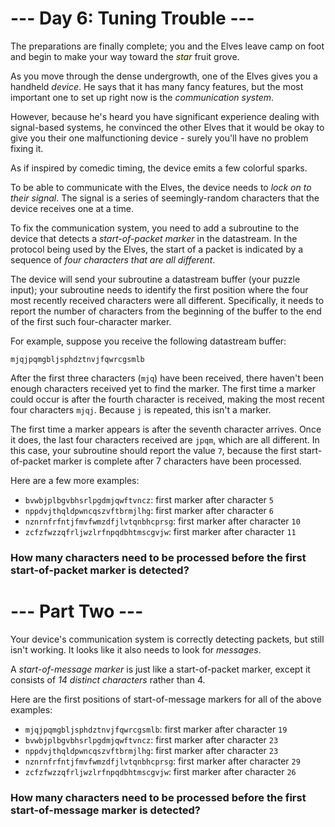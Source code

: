 # --- Day 6: Tuning Trouble ---

The preparations are finally complete; you and the Elves leave camp on foot and begin to make your way toward the <em style="text-shadow: 0 0 5px #ffff66;">star</em> fruit grove.

As you move through the dense undergrowth, one of the Elves gives you a handheld <em style="text-shadow: 0 0 5px #ffffff;">device</em>. He says that it has many fancy features, but the most important one to set up right now is the <em style="text-shadow: 0 0 5px #ffffff;">communication system</em>.

However, because he's heard you have significant experience dealing with signal-based systems, he convinced the other Elves that it would be okay to give you their one malfunctioning device - surely you'll have no problem fixing it.

As if inspired by comedic timing, the device emits a few colorful sparks.

To be able to communicate with the Elves, the device needs to <em style="text-shadow: 0 0 5px #ffffff;">lock on to their signal</em>. The signal is a series of seemingly-random characters that the device receives one at a time.

To fix the communication system, you need to add a subroutine to the device that detects a <em style="text-shadow: 0 0 5px #ffffff;">start-of-packet marker</em> in the datastream. In the protocol being used by the Elves, the start of a packet is indicated by a sequence of <em style="text-shadow: 0 0 5px #ffffff;">four characters that are all different</em>.

The device will send your subroutine a datastream buffer (your puzzle input); your subroutine needs to identify the first position where the four most recently received characters were all different. Specifically, it needs to report the number of characters from the beginning of the buffer to the end of the first such four-character marker.

For example, suppose you receive the following datastream buffer:

`mjqjpqmgbljsphdztnvjfqwrcgsmlb`

After the first three characters (`mjq`) have been received, there haven't been enough characters received yet to find the marker. The first time a marker could occur is after the fourth character is received, making the most recent four characters `mjqj`. Because `j` is repeated, this isn't a marker.

The first time a marker appears is after the seventh character arrives. Once it does, the last four characters received are `jpqm`, which are all different. In this case, your subroutine should report the value `7`, because the first start-of-packet marker is complete after 7 characters have been processed.

Here are a few more examples:

- `bvwbjplbgvbhsrlpgdmjqwftvncz`: first marker after character `5`
- `nppdvjthqldpwncqszvftbrmjlhg`: first marker after character `6`
- `nznrnfrfntjfmvfwmzdfjlvtqnbhcprsg`: first marker after character `10`
- `zcfzfwzzqfrljwzlrfnpqdbhtmscgvjw`: first marker after character `11`

### How many characters need to be processed before the first start-of-packet marker is detected?

# --- Part Two ---

Your device's communication system is correctly detecting packets, but still isn't working. It looks like it also needs to look for <em style="text-shadow: 0 0 5px #ffffff;">messages</em>.

A <em style="text-shadow: 0 0 5px #ffffff;">start-of-message marker</em> is just like a start-of-packet marker, except it consists of <em style="text-shadow: 0 0 5px #ffffff;">14 distinct characters</em> rather than 4.

Here are the first positions of start-of-message markers for all of the above examples:

- `mjqjpqmgbljsphdztnvjfqwrcgsmlb`: first marker after character `19`
- `bvwbjplbgvbhsrlpgdmjqwftvncz`: first marker after character `23`
- `nppdvjthqldpwncqszvftbrmjlhg`: first marker after character `23`
- `nznrnfrfntjfmvfwmzdfjlvtqnbhcprsg`: first marker after character `29`
- `zcfzfwzzqfrljwzlrfnpqdbhtmscgvjw`: first marker after character `26`

### How many characters need to be processed before the first start-of-message marker is detected?
